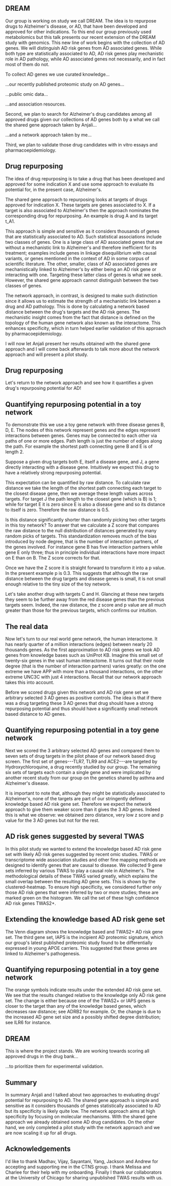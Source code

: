 ## DREAM

Our group is working on study we call DREAM.  The idea is to repurpose drugs to Alzheimer's disease, or AD, that have been developed and approved for other indications.  To this end our group previously used metabolomics but this talk presents our recent extension of the DREAM study with genomics.  This new line of work begins with the collection of AD genes.  We will distinguish AD risk genes from AD associated genes.  While both type are statistically associated to AD, AD risk genes play mechanistic role in AD pathology, while AD associated genes not necessarily, and in fact most of them do not.

To collect AD genes we use curated knowledge...

...our recently published proteomic study on AD genes...

...public omic data...

...and association resources.

Second, we plan to search for Alzheimer's drug candidates among all approved drugs given our collections of AD genes both by a what we call the shared gene approach taken by Anjali...

...and a network approach taken by me...

Third, we plan to validate those drug candidates with in vitro essays and pharmacoepidemiology.

## Drug repurposing

The idea of drug repurposing is to take a drug that has been developed and approved for some indication X and use some approach to evaluate its potential for, in the present case, Alzheimer's.

The shared gene approach to repurposing looks at targets of drugs approved for indication X.  These targets are genes associated to X.  If a target is also associated to Alzheimer's then the approach nominates the corresponding drug for repurposing.  An example is drug A and its target t_A1.

This approach is simple and sensitive as it considers thousands of genes that are statistically associated to AD.  Such statistical associations include two classes of genes.  One is a large class of AD associated genes that are without a mechanistic link to Alzheimer's and therefore inefficient for its treatment; examples include genes in linkage disequilibrium with causal variants, or genes mentioned in the context of AD in some corpus of scientific literature. The other, smaller, class of AD associated genes are mechanistically linked to Alzheimer's by either being an AD risk gene or interacting with one.  Targeting these latter class of genes is what we seek.  However, the shared gene approach cannot distinguish between the two classes of genes.

The network approach, in contrast, is designed to make such distinction since it allows us to estimate the strength of a mechanistic link between a drug and AD pathology.  This is done by calculating a network based distance between the drug's targets and the AD risk genes.  The mechanistic insight comes from the fact that distance is defined on the topology of the human gene network also known as the interactome.  This enhances specificity, which in turn helped earlier validation of this approach by pharmacoepidemiology.

I will now let Anjali present her results obtained with the shared gene approach and I will come back afterwards to talk more about the network approach and will present a pilot study.

## Drug repurposing

Let's return to the network approach and see how it quantifies a given drug's repurposing potential for AD!

## Quantifying repurposing potential in a toy network

To demonstrate this we use a toy gene network with three disease genes B, D, E.  The nodes of this network represent genes and the edges represent interactions between genes.  Genes may be connected to each other via paths of one or more edges.  Path length is just the number of edges along the path.  For example the shortest path connecting gene B and E is of length 2.

Suppose a given drug targets both E, itself a disease gene, and J, a gene directly interacting with a disease gene.  Intuitively we expect this drug to have a relatively strong repurposing potential.

This expectation can be quantified by raw distance.  To calculate raw distance we take the length of the shortest path connecting each target to the closest disease gene, then we average these length values across targets.  For target J the path length to the closest gene (which is B) is 1; while for target E it is zero since E is also a disease gene and so its distance to itself is zero.  Therefore the raw distance is 0.5.

Is this distance significantly shorter than randomly picking two other targets in this toy network? To answer that we calculate a Z score that compares the raw distance to the null distribution of distances generated by many random picks of targets.  This standardization removes much of the bias introduced by node degree, that is the number of interaction partners, of the genes involved.  For instance gene B has five interaction partners while gene E only three; thus in principle individual interactions have more impact on E than on B.  The Z score corrects for that.

Once we have the Z score it is straight forward to transform it into a p value.  In the present example p is 0.3.  This suggests that although the raw distance between the drug targets and disease genes is small, it is not small enough relative to the tiny size of the toy network.

Let's take another drug with targets C and H.  Glancing at these new targets they seem to be further away from the red disease genes than the previous targets seem.  Indeed, the raw distance, the z score and p value are all much greater than those for the previous targets, which confirms our intuition.

## The real data

Now let's turn to our real world gene network, the human interactome.  It has nearly quarter of a million interactions (edges) between nearly 20 thousands genes.  As the first approximation to AD risk genes we took AD genes from knowledge bases such as UniProt KB.  Imagine this small set of twenty-six genes in the vast human interactome.  It turns out that their node degree (that is the number of interaction partners) varies greatly: on the one extreme we have APP with more than a thousand interactions, on the other extreme UNC3C with just 4 interactions.  Recall that our network approach takes this into account.

Before we scored drugs given this network and AD risk gene set we arbitrary selected 3 AD genes as positive controls.  The idea is that if there was a drug targeting these 3 AD genes that drug should have a strong repurposing potential and thus should have a significantly small network based distance to AD genes.

## Quantifying repurposing potential in a toy gene network

Next we scored the 3 arbitrary selected AD genes and compared them to seven sets of drug targets in the pilot phase of our network based drug screen.  The first set of genes---TLR7, TLR9 and ACE2---are targeted by Hydroxychloroquine, a drug recently studied by our group.  The remaining six sets of targets each contain a single gene and were implicated by another recent study from our group on the genetics shared by asthma and Alzheimer's disease.

It is important to note that, although they might be statistically associated to Alzheimer's, none of the targets are part of our stringently defined knowledge based AD risk gene set.  Therefore we expect the network approach to give them weaker score than it gives the 3 AD genes.  Indeed this is what we observe: we obtained zero distance, very low z score and p value for the 3 AD genes but not for the rest.

## AD risk genes suggested by several TWAS

In this pilot study we wanted to extend the knowledge based AD risk gene set with likely AD risk genes suggested by recent omic studies.  TWAS or transcriptome wide association studies and other fine mapping methods are designed to identify genes that are causal to disease.  We collected 9 gene sets inferred by various TWAS to play a causal role in Alzheimer's.  The methodological details of these TWAS varied greatly, which explains the small overlap between the resulting AD gene sets.  This is shown by the clustered-heatmap.  To ensure high specificity, we considered further only those AD risk genes that were inferred by two or more studies; these are marked green on the histogram.  We call the set of these high confidence AD risk genes TWAS2+.

## Extending the knowledge based AD risk gene set

The Venn diagram shows the knowledge based and TWAS2+ AD risk gene set.  The third gene set, IAPS is the incipient AD proteomic signature, which our group's latest published proteomic study found to be differentially expressed in young APOE carriers.  This suggested that these genes are linked to Alzheimer's pathogenesis.

## Quantifying repurposing potential in a toy gene network

The orange symbols indicate results under the extended AD risk gene set.  We see that the results changed relative to the knowledge only AD risk gene set.  The change is either because one of the TWAS2+ or IAPS genes is closer to the target than any of the knowledge based genes, which decreases raw distance; see ADRB2 for example.  Or, the change is due to the increased AD gene set size and a possibly shifted degree distribution; see ILR6 for instance.

## DREAM

This is where the project stands.  We are working towards scoring all approved drugs in the drug bank...

...to prioritize them for experimental validation.

## Summary

In summary Anjali and I talked about two approaches to evaluating drugs' potential for repurposing to AD.  The shared gene approach is simple and sensitive as it considers thousands of genes statistically associated to AD but its specificity is likely quite low.  The network approach aims at high specificity by focusing on molecular mechanisms.  With the shared gene approach we already obtained some AD drug candidates.  On the other hand, we only completed a pilot study with the network approach and we are now scaling it up for all drugs.

## Acknowledgements

I'd like to thank Madhav, Vijay, Sayantani, Yang, Jackson and Andrew for accepting and supporting me in the CTNS group.  I thank Melissa and Charlee for their help with my onboarding.  Finally I thank our collaborators at the University of Chicago for sharing unpublished TWAS results with us.
